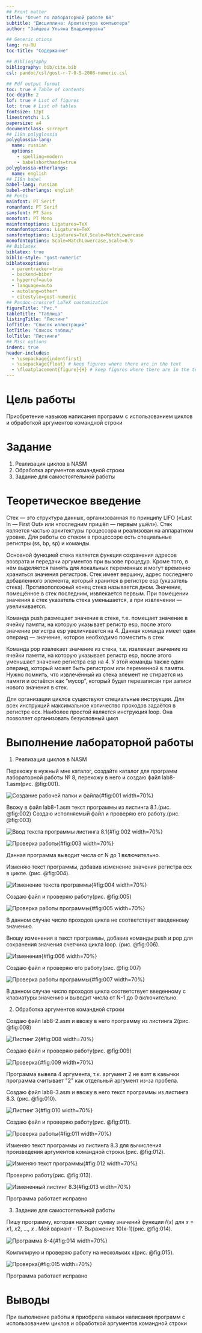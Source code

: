 ```yaml
---
## Front matter
title: "Отчет по лабораторной работе №8"
subtitle: "Дисциплина: Архитектура компьютера"
author: "Зайцева Ульяна Владимировна"

## Generic otions
lang: ru-RU
toc-title: "Содержание"

## Bibliography
bibliography: bib/cite.bib
csl: pandoc/csl/gost-r-7-0-5-2008-numeric.csl

## Pdf output format
toc: true # Table of contents
toc-depth: 2
lof: true # List of figures
lot: true # List of tables
fontsize: 12pt
linestretch: 1.5
papersize: a4
documentclass: scrreprt
## I18n polyglossia
polyglossia-lang:
  name: russian
  options:
	- spelling=modern
	- babelshorthands=true
polyglossia-otherlangs:
  name: english
## I18n babel
babel-lang: russian
babel-otherlangs: english
## Fonts
mainfont: PT Serif
romanfont: PT Serif
sansfont: PT Sans
monofont: PT Mono
mainfontoptions: Ligatures=TeX
romanfontoptions: Ligatures=TeX
sansfontoptions: Ligatures=TeX,Scale=MatchLowercase
monofontoptions: Scale=MatchLowercase,Scale=0.9
## Biblatex
biblatex: true
biblio-style: "gost-numeric"
biblatexoptions:
  - parentracker=true
  - backend=biber
  - hyperref=auto
  - language=auto
  - autolang=other*
  - citestyle=gost-numeric
## Pandoc-crossref LaTeX customization
figureTitle: "Рис."
tableTitle: "Таблица"
listingTitle: "Листинг"
lofTitle: "Список иллюстраций"
lotTitle: "Список таблиц"
lolTitle: "Листинги"
## Misc options
indent: true
header-includes:
  - \usepackage{indentfirst}
  - \usepackage{float} # keep figures where there are in the text
  - \floatplacement{figure}{H} # keep figures where there are in the text
---
```


# Цель работы

Приобретение навыков написания программ с использованием циклов и обработкой
аргументов командной строки

# Задание
1. Реализация циклов в NASM
2. Обработка аргументов командной строки
3. Задание для самостоятельной работы

# Теоретическое введение

Стек — это структура данных, организованная по принципу LIFO («Last In — First Out»
или «последним пришёл — первым ушёл»). Стек является частью архитектуры процессора и
реализован на аппаратном уровне. Для работы со стеком в процессоре есть специальные
регистры (ss, bp, sp) и команды.

Основной функцией стека является функция сохранения адресов возврата и передачи
аргументов при вызове процедур. Кроме того, в нём выделяется память для локальных
переменных и могут временно храниться значения регистров. Стек имеет вершину, адрес последнего добавленного элемента, который хранится в регистре esp (указатель стека). Противоположный конец стека называется дном. Значение,
помещённое в стек последним, извлекается первым. При помещении значения в стек указатель стека уменьшается, а при извлечении — увеличивается. 

Команда push размещает значение в стеке, т.е. помещает значение в ячейку памяти, на
которую указывает регистр esp, после этого значение регистра esp увеличивается на 4.
Данная команда имеет один операнд — значение, которое необходимо поместить в стек

Команда pop извлекает значение из стека, т.е. извлекает значение из ячейки памяти, на
которую указывает регистр esp, после этого уменьшает значение регистра esp на 4. У этой
команды также один операнд, который может быть регистром или переменной в памяти.
Нужно помнить, что извлечённый из стека элемент не стирается из памяти и остаётся как
“мусор”, который будет перезаписан при записи нового значения в стек.

Для организации циклов существуют специальные инструкции. Для всех инструкций
максимальное количество проходов задаётся в регистре ecx. Наиболее простой является инструкция loop. Она позволяет организовать безусловный цикл

# Выполнение лабораторной работы
1. Реализация циклов в NASM

Перехожу в нужный мне каталог, создайте каталог для программ лабораторной работы № 8, перехожу в него и создаю файл lab8-1.asm(рис. @fig:001).

![Создание рабочей папки и файла](image/81.png){#fig:001 width=70%}

Ввожу в файл lab8-1.asm текст программы из листинга 8.1.(рис. @fig:002) Создаю исполняемый файл
и проверяю его работу.(рис. @fig:003)

![Ввод текста программы листинга 8.1](image/82.png){#fig:002 width=70%}

![Проверка работы](image/83.png){#fig:003 width=70%}

Данная программа выводит числа от N до 1 включительно.

Изменяю текст программы, добавив изменение значения регистра ecx в цикле. (рис. @fig:004).

![Изменение текста программы](image/84.png){#fig:004 width=70%}

Создаю файл и проверяю работу(рис. @fig:005)

![Проверка работы программы](image/85.png){#fig:005 width=70%}

В данном случае число проходов цикла не соответствует введенному значению.

Вношу изменения в текст программы, добавив команды push и pop для сохранения значения счетчика цикла loop. (рис. @fig:006).

![Изменения](image/86.png){#fig:006 width=70%}

Создаю файл и проверяю его работу(рис. @fig:007)

![Проверка работы программы](image/87.png){#fig:007 width=70%}

В данном случае число проходов цикла соответствует введенному с клавиатуры значению и выводит числа от N-1 до 0 включительно.

2. Обработка аргументов командной строки

Создаю файл lab8-2.asm и ввожу в него программу из листинга 2(рис. @fig:008)

![Листинг 2](image/88.png){#fig:008 width=70%}

Создаю файл и проверяю работу(рис. @fig:009)

![Проверка](image/89.png){#fig:009 width=70%}

Программа вывела 4 аргумента, т.к. аргумент 2 не взят в кавычки программа считывает "2" как отдельный аргумент из-за пробела.

Создаю файл lab8-3.asm и ввожу в него текст программы из листинга 8.3. (рис. @fig:010).

![Листинг 3](image/810.png){#fig:010 width=70%}

Создаю файл и проверяю работу(рис. @fig:011).

![Проверка работы](image/811.png){#fig:011 width=70%}

Изменяю текст программы из листинга 8.3 для вычисления произведения аргументов
командной строки.(рис. @fig:012).

![Изменяю текст программы](image/812.png){#fig:012 width=70%}

Проверяю работу(рис. @fig:013).

![Измененный листинг 8.3](image/813.png){#fig:013 width=70%}

Программа работает исправно

3. Задание для самостоятельной работы

Пишу программу, которая находит сумму значений функции 𝑓(𝑥) для
𝑥 = 𝑥1, 𝑥2, ..., 𝑥 . Мой вариант - 17. Выражение 10(x-1)(рис. @fig:014).

![Программа 8-4](image/814.png){#fig:014 width=70%}

Компилирую и проверяю работу на нескольких х(рис. @fig:015).

![Проверка](image/816.png){#fig:015 width=70%}

Программа работает исправно

# Выводы

При выполнение работы я приобрела навыки написания программ с использованием циклов и обработкой
аргументов командной строки


